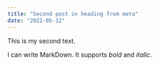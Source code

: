 ```yaml
---
title: "Second post in heading from meta"
date: "2022-05-12"
---
```


This is my second text.

I can write MarkDown. It supports _bold_ and *italic*.

